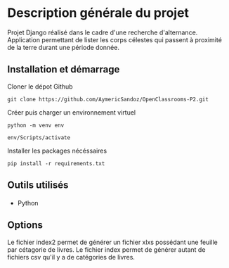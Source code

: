 # Description générale du projet

Projet Django réalisé dans le cadre d'une recherche d'alternance.
Application permettant de lister les corps célestes qui passent à proximité de la terre durant une période donnée.

## Installation et démarrage

Cloner le dépot Github

```
git clone https://github.com/AymericSandoz/OpenClassrooms-P2.git
```

Créer puis charger un environnement virtuel

```
python -m venv env

env/Scripts/activate
```

Installer les packages nécéssaires

```
pip install -r requirements.txt
```

## Outils utilisés

####

- Python

## Options

Le fichier index2 permet de générer un fichier xlxs possédant une feuille par cétagorie de livres.
Le fichier index permet de générer autant de fichiers csv qu'il y a de catégories de livres.
